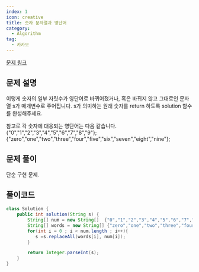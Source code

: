 ```yaml
---
index: 1
icon: creative
title: 숫자 문자열과 영단어
category:
  - Algorithm
tag:
  - 카카오
---
```


[문제 링크](https://programmers.co.kr/learn/courses/30/lessons/81301)

## 문제 설명

이렇게 숫자의 일부 자릿수가 영단어로 바뀌어졌거나, 혹은 바뀌지 않고 그대로인 문자열 s가 매개변수로 주어집니다. s가 의미하는 원래 숫자를 return 하도록 solution 함수를 완성해주세요.

참고로 각 숫자에 대응되는 영단어는 다음 같습니다.  
{"0","1","2","3","4","5","6","7","8","9"};  
{"zero","one","two","three","four","five","six","seven","eight","nine"};

## 문제 풀이

단순 구현 문제.

## 풀이코드

```java
class Solution {
    public int solution(String s) {
        String[] num = new String[]  {"0","1","2","3","4","5","6","7","8","9"};
        String[] words = new String[] {"zero","one","two","three","four","five","six","seven","eight","nine"};
        for(int i = 0 ; i < num.length ; i++){
           s =s.replaceAll(words[i], num[i]);
        }

        return Integer.parseInt(s);
    }
}
```
